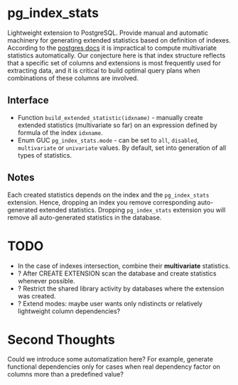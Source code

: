 # pg_index_stats
Lightweight extension to PostgreSQL. Provide manual and automatic machinery for generating extended statistics based on definition of indexes.
According to the [postgres docs](https://www.postgresql.org/docs/current/planner-stats.html#PLANNER-STATS-EXTENDED) it is impractical to compute multivariate statistics automatically. Our conjecture here is that index structure reflects that a specific set of columns and extensions is most frequently used for extracting data, and it is critical to build optimal query plans when combinations of these columns are involved.

## Interface
* Function `build_extended_statistic(idxname)` - manually create extended statistics (multivariate so far) on an expression defined by formula of the index `idxname`.
* Enum GUC `pg_index_stats.mode` - can be set to `all`, `disabled`, `multivariate` or `univariate` values. By default, set into generation of all types of statistics.

## Notes
Each created statistics depends on the index and the `pg_index_stats` extension. Hence, dropping an index you remove corresponding auto-generated extended statistics. Dropping `pg_index_stats` extension you will remove all auto-generated statistics in the database.

# TODO
* In the case of indexes intersection, combine their **multivariate** statistics.
* ? After CREATE EXTENSION scan the database and create statistics whenever possible.
* ? Restrict the shared library activity by databases where the extension was created.
* ? Extend modes: maybe user wants only ndistincts or relatively lightweight column dependencies?

# Second Thoughts
Could we introduce some automatization here? For example, generate functional dependencies only for cases when real dependency factor on columns more than a predefined value?
